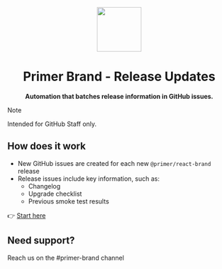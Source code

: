 <p align="center"><img width="100px" src="https://user-images.githubusercontent.com/4608155/127241386-f11da52d-00d9-4366-b01c-6f4c1ebcf7f2.png"></p>

<h1 align="center">Primer Brand - Release Updates</h1>

<p align="center"><strong>Automation that batches release information in GitHub issues.</strong></p>

> [!NOTE]
> Intended for GitHub Staff only.

## How does it work

- New GitHub issues are created for each new `@primer/react-brand` release
- Release issues include key information, such as:
  - Changelog
  - Upgrade checklist
  - Previous smoke test results

👉 [Start here](https://github.com/primer/brand-releases/issues)

## Need support?

Reach us on the #primer-brand channel
